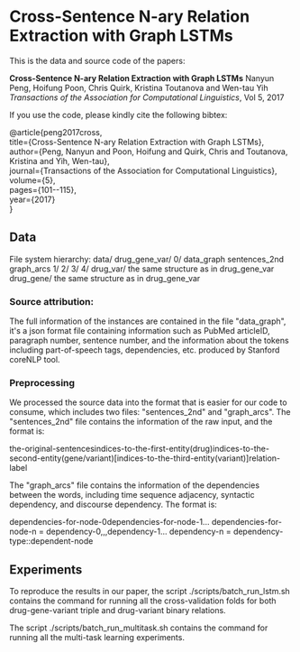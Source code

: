 # Cross-Sentence N-ary Relation Extraction with Graph LSTMs 

This is the data and source code of the papers:

**Cross-Sentence N-ary Relation Extraction with Graph LSTMs**
Nanyun Peng, Hoifung Poon, Chris Quirk, Kristina Toutanova and Wen-tau Yih  
*Transactions of the Association for Computational Linguistics*, Vol 5, 2017

If you use the code, please kindly cite the following bibtex:

@article{peng2017cross,  
  title={Cross-Sentence N-ary Relation Extraction with Graph LSTMs},  
  author={Peng, Nanyun and Poon, Hoifung and Quirk, Chris and Toutanova, Kristina and Yih, Wen-tau},  
  journal={Transactions of the Association for Computational Linguistics},  
  volume={5},  
  pages={101--115},  
  year={2017}  
}  

## Data
File system hierarchy:
data/
    drug_gene_var/
        0/
            data_graph
            sentences_2nd
            graph_arcs
        1/
        2/
        3/
        4/
    drug_var/
        the same structure as in drug_gene_var
    drug_gene/
        the same structure as in drug_gene_var
### Source attribution: 
The full information of the instances are contained in the file "data_graph", it's a json format file containing information such as PubMed articleID, paragraph number, sentence number, and the information about the tokens including part-of-speech tags, dependencies, etc. produced by Stanford coreNLP tool. 

### Preprocessing
We processed the source data into the format that is easier for our code to consume, which includes two files: "sentences_2nd" and "graph_arcs". The "sentences_2nd" file contains the information of the raw input, and the format is:

the-original-sentences<TAB>indices-to-the-first-entity(drug)<TAB>indices-to-the-second-entity(gene/variant)[<TAB>indices-to-the-third-entity(variant)]<TAB>relation-label   

The "graph_arcs" file contains the information of the dependencies between the words, including time sequence adjacency, syntactic dependency, and discourse dependency. The format is:

dependencies-for-node-0<WHITESPACE>dependencies-for-node-1...
dependencies-for-node-n = dependency-0,,,dependency-1...
dependency-n = dependency-type::dependent-node

## Experiments
To reproduce the results in our paper, the script ./scripts/batch_run_lstm.sh contains the command for running all the cross-validation folds for both drug-gene-variant triple and drug-variant binary relations.

The script ./scripts/batch_run_multitask.sh contains the command for running all the multi-task learning experiments.
